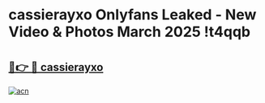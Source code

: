 # cassierayxo Onlyfans Leaked - New Video & Photos March 2025 !t4qqb

# <h2><a href="https://wh46oi.iuczelnia.edu.pl?title=cassierayxo&ref=t4qqb">🔗👉 🔴 cassierayxo</a></h2>

[![acn](https://github.com/user-attachments/assets/0f9c940e-d8b0-45ae-aac7-cd30a18b3e1c)](https://wh46oi.iuczelnia.edu.pl?title=cassierayxo&ref=t4qqb)

